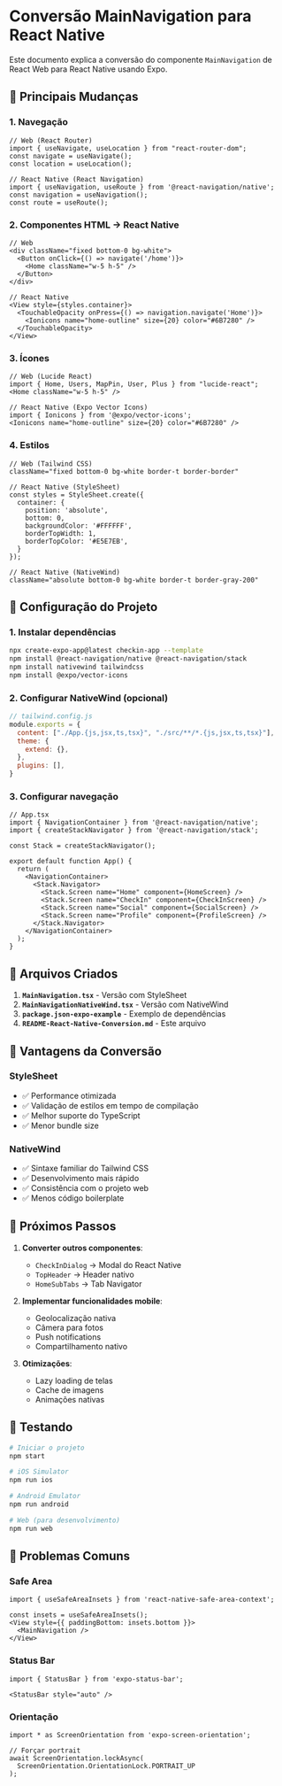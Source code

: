 # Conversão MainNavigation para React Native

Este documento explica a conversão do componente `MainNavigation` de React Web para React Native usando Expo.

## 📱 Principais Mudanças

### 1. **Navegação**
```tsx
// Web (React Router)
import { useNavigate, useLocation } from "react-router-dom";
const navigate = useNavigate();
const location = useLocation();

// React Native (React Navigation)
import { useNavigation, useRoute } from '@react-navigation/native';
const navigation = useNavigation();
const route = useRoute();
```

### 2. **Componentes HTML → React Native**
```tsx
// Web
<div className="fixed bottom-0 bg-white">
  <Button onClick={() => navigate('/home')}>
    <Home className="w-5 h-5" />
  </Button>
</div>

// React Native
<View style={styles.container}>
  <TouchableOpacity onPress={() => navigation.navigate('Home')}>
    <Ionicons name="home-outline" size={20} color="#6B7280" />
  </TouchableOpacity>
</View>
```

### 3. **Ícones**
```tsx
// Web (Lucide React)
import { Home, Users, MapPin, User, Plus } from "lucide-react";
<Home className="w-5 h-5" />

// React Native (Expo Vector Icons)
import { Ionicons } from '@expo/vector-icons';
<Ionicons name="home-outline" size={20} color="#6B7280" />
```

### 4. **Estilos**
```tsx
// Web (Tailwind CSS)
className="fixed bottom-0 bg-white border-t border-border"

// React Native (StyleSheet)
const styles = StyleSheet.create({
  container: {
    position: 'absolute',
    bottom: 0,
    backgroundColor: '#FFFFFF',
    borderTopWidth: 1,
    borderTopColor: '#E5E7EB',
  }
});

// React Native (NativeWind)
className="absolute bottom-0 bg-white border-t border-gray-200"
```

## 🚀 Configuração do Projeto

### 1. **Instalar dependências**
```bash
npx create-expo-app@latest checkin-app --template
npm install @react-navigation/native @react-navigation/stack
npm install nativewind tailwindcss
npm install @expo/vector-icons
```

### 2. **Configurar NativeWind (opcional)**
```javascript
// tailwind.config.js
module.exports = {
  content: ["./App.{js,jsx,ts,tsx}", "./src/**/*.{js,jsx,ts,tsx}"],
  theme: {
    extend: {},
  },
  plugins: [],
}
```

### 3. **Configurar navegação**
```tsx
// App.tsx
import { NavigationContainer } from '@react-navigation/native';
import { createStackNavigator } from '@react-navigation/stack';

const Stack = createStackNavigator();

export default function App() {
  return (
    <NavigationContainer>
      <Stack.Navigator>
        <Stack.Screen name="Home" component={HomeScreen} />
        <Stack.Screen name="CheckIn" component={CheckInScreen} />
        <Stack.Screen name="Social" component={SocialScreen} />
        <Stack.Screen name="Profile" component={ProfileScreen} />
      </Stack.Navigator>
    </NavigationContainer>
  );
}
```

## 📁 Arquivos Criados

1. **`MainNavigation.tsx`** - Versão com StyleSheet
2. **`MainNavigationNativeWind.tsx`** - Versão com NativeWind
3. **`package.json-expo-example`** - Exemplo de dependências
4. **`README-React-Native-Conversion.md`** - Este arquivo

## 🎨 Vantagens da Conversão

### **StyleSheet**
- ✅ Performance otimizada
- ✅ Validação de estilos em tempo de compilação
- ✅ Melhor suporte do TypeScript
- ✅ Menor bundle size

### **NativeWind**
- ✅ Sintaxe familiar do Tailwind CSS
- ✅ Desenvolvimento mais rápido
- ✅ Consistência com o projeto web
- ✅ Menos código boilerplate

## 🔧 Próximos Passos

1. **Converter outros componentes**:
   - `CheckInDialog` → Modal do React Native
   - `TopHeader` → Header nativo
   - `HomeSubTabs` → Tab Navigator

2. **Implementar funcionalidades mobile**:
   - Geolocalização nativa
   - Câmera para fotos
   - Push notifications
   - Compartilhamento nativo

3. **Otimizações**:
   - Lazy loading de telas
   - Cache de imagens
   - Animações nativas

## 📱 Testando

```bash
# Iniciar o projeto
npm start

# iOS Simulator
npm run ios

# Android Emulator
npm run android

# Web (para desenvolvimento)
npm run web
```

## 🐛 Problemas Comuns

### **Safe Area**
```tsx
import { useSafeAreaInsets } from 'react-native-safe-area-context';

const insets = useSafeAreaInsets();
<View style={{ paddingBottom: insets.bottom }}>
  <MainNavigation />
</View>
```

### **Status Bar**
```tsx
import { StatusBar } from 'expo-status-bar';

<StatusBar style="auto" />
```

### **Orientação**
```tsx
import * as ScreenOrientation from 'expo-screen-orientation';

// Forçar portrait
await ScreenOrientation.lockAsync(
  ScreenOrientation.OrientationLock.PORTRAIT_UP
);
``` 